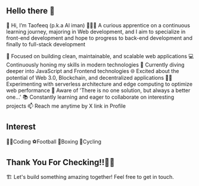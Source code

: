 ## Hello there 👋

👋 Hi, I’m Taofeeq (p.k.a Al iman)
👨🏼‍💻 A curious apprentice on a continuous learning journey, majoring in Web development, and I aim to specialize in front-end development and hope to progress to back-end development and finally to full-stack development

🎯 Focused on building clean, maintainable, and scalable web applications
💻 Continuously honing my skills in modern technologies
🌱 Currently diving deeper into JavaScript and Frontend technologies
🌐 Excited about the potential of Web 3.0, Blockchain, and decentralized applications
👨‍🔬 Experimenting with serverless architecture and edge computing to optimize web performance
🫠 Aware of 'There is no one solution, but always a better one...'
📚 Constantly learning and eager to collaborate on interesting projects
📫 Reach me anytime by X link in Profile

## Interest
👨‍💻Coding
⚽Football
🥊Boxing
🚴Cycling

## Thank You For Checking!!🥂👏
🏗 Let's build something amazing together! Feel free to get in touch.
